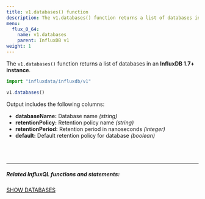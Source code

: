 ```yaml
---
title: v1.databases() function
description: The v1.databases() function returns a list of databases in an InfluxDB 1.7+ instance.
menu:
  flux_0_64:
    name: v1.databases
    parent: InfluxDB v1
weight: 1
---
```


The `v1.databases()` function returns a list of databases in an **InfluxDB 1.7+ instance**.

```js
import "influxdata/influxdb/v1"

v1.databases()
```

Output includes the following columns:

- **databaseName:** Database name _(string)_
- **retentionPolicy:** Retention policy name _(string)_
- **retentionPeriod:** Retention period in nanoseconds _(integer)_
- **default:** Default retention policy for database _(boolean)_

<hr style="margin-top:4rem"/>

##### Related InfluxQL functions and statements:
[SHOW DATABASES](/influxdb/latest/query_language/schema_exploration#show-databases)
